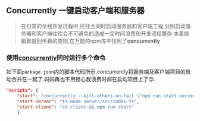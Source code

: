 ## Concurrently 一键启动客户端和服务器

> 在日常的全栈开发过程中,往往会同时启动服务器和客户端工程,分别启动服务器和客户端往往会不可避免的造成一定时间浪费和开发流程繁杂.本着能躺着就别坐着的原则,在万能的npm库中找到了**concurrently**

### 使用[concurrently](https://www.npmjs.com/package/concurrently)同时运行多个命令
如下面`package.json`内的脚本代码所示,concurrently将服务端及客户端项目的启动合并在一起了.妈妈再也不用担心我浪费时间在启动项目上了😊.
``` json
"scripts": {
    "start": "concurrently --kill-others-on-fail \"npm run start-server\" \"npm run start-client\"",
    "start-server": "ts-node server/src/index.ts",
    "start-client": "cd client && npm run start"
    }
```